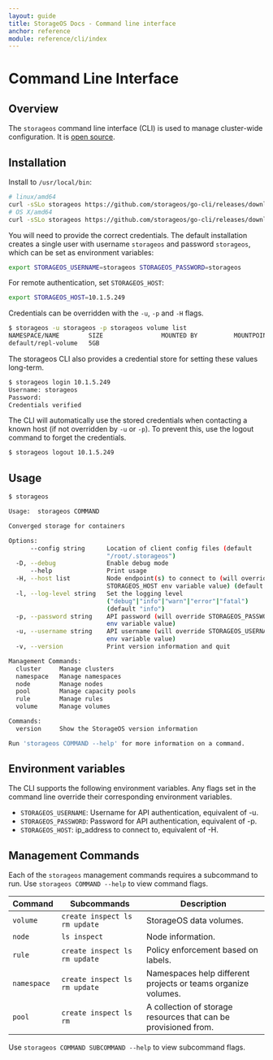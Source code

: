 ```yaml
---
layout: guide
title: StorageOS Docs - Command line interface
anchor: reference
module: reference/cli/index
---
```


# Command Line Interface

## Overview

The `storageos` command line interface (CLI) is used to manage cluster-wide
configuration. It is [open source](https://github.com/storageos/go-cli).

## Installation

Install to `/usr/local/bin`:
```bash
# linux/amd64
curl -sSLo storageos https://github.com/storageos/go-cli/releases/download/0.9.3/storageos_linux_amd64 && chmod +x storageos && sudo mv storageos /usr/local/bin/
# OS X/amd64
curl -sSLo storageos https://github.com/storageos/go-cli/releases/download/0.9.3/storageos_darwin_amd64 && chmod +x storageos && sudo mv storageos /usr/local/bin/
```

You will need to provide the correct credentials. The default installation
creates a single user with username `storageos` and password `storageos`, which
can be set as environment variables:

```bash
export STORAGEOS_USERNAME=storageos STORAGEOS_PASSWORD=storageos
```

For remote authentication, set `STORAGEOS_HOST`:

```bash
export STORAGEOS_HOST=10.1.5.249
```

Credentials can be overridden with the `-u`, `-p`  and `-H` flags.

```bash
$ storageos -u storageos -p storageos volume list
NAMESPACE/NAME        SIZE                MOUNTED BY          MOUNTPOINT          STATUS              REPLICAS            LOCATION
default/repl-volume   5GB                                                         active              2/2                 vol-test-2gb-lon103 (healthy)
```

The storageos CLI also provides a credential store for setting these values long-term.

```bash
$ storageos login 10.1.5.249
Username: storageos
Password:
Credentials verified
```

The CLI will automatically use the stored credentials when contacting a known host (if not overridden by `-u` or `-p`).
To prevent this, use the logout command to forget the credentials.

```bash
$ storageos logout 10.1.5.249
```


## Usage

```bash
$ storageos

Usage:  storageos COMMAND

Converged storage for containers

Options:
      --config string      Location of client config files (default
                           "/root/.storageos")
  -D, --debug              Enable debug mode
      --help               Print usage
  -H, --host list          Node endpoint(s) to connect to (will override
                           STORAGEOS_HOST env variable value) (default [])
  -l, --log-level string   Set the logging level
                           ("debug"|"info"|"warn"|"error"|"fatal")
                           (default "info")
  -p, --password string    API password (will override STORAGEOS_PASSWORD
                           env variable value)
  -u, --username string    API username (will override STORAGEOS_USERNAME
                           env variable value)
  -v, --version            Print version information and quit

Management Commands:
  cluster     Manage clusters
  namespace   Manage namespaces
  node        Manage nodes
  pool        Manage capacity pools
  rule        Manage rules
  volume      Manage volumes

Commands:
  version     Show the StorageOS version information

Run 'storageos COMMAND --help' for more information on a command.
```

## Environment variables

The CLI supports the following environment variables.  Any flags set in the
command line override their corresponding environment variables.

* `STORAGEOS_USERNAME`: Username for API authentication, equivalent of -u.
* `STORAGEOS_PASSWORD`: Password for API authentication, equivalent of -p.
* `STORAGEOS_HOST`: ip_address to connect to, equivalent of -H.

## Management Commands

Each of the `storageos` management commands requires a subcommand to run. Use
`storageos COMMAND --help` to view command flags.

| Command     | Subcommands                   | Description                                                    |
|-------------|-------------------------------|----------------------------------------------------------------|
| `volume`    | `create inspect ls rm update` | StorageOS data volumes.                                        |
| `node`      | `ls inspect`                  | Node information.                                              |
| `rule`      | `create inspect ls rm update` | Policy enforcement based on labels.                            |
| `namespace` | `create inspect ls rm update` | Namespaces help different projects or teams organize volumes.  |
| `pool`      | `create inspect ls rm`        | A collection of storage resources that can be provisioned from.|

Use `storageos COMMAND SUBCOMMAND --help` to view subcommand flags.
